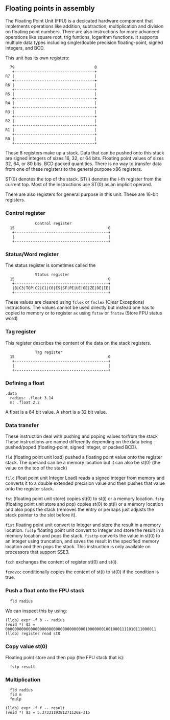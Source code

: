 ## Floating points in assembly
The Floating Point Unit (FPU) is a decicated hardware component that implements
operations like addition, subtraction, multiplication and division on floating
point numbers. There are also instructions for more advanced operations like
square root, trig funtions, logarithm functions.
It supports multiple data types including single/double precision
floating-point, signed integers, and BCD.

This unit has its own registers:
```
  79                                   0
   +-----------------------------------+
R7 |                                   |
   +-----------------------------------+
R6 |                                   |
   +-----------------------------------+
R5 |                                   |
   +-----------------------------------+
R4 |                                   |
   +-----------------------------------+
R3 |                                   |
   +-----------------------------------+
R2 |                                   |
   +-----------------------------------+
R1 |                                   |
   +-----------------------------------+
R0 |                                   |
   +-----------------------------------+
```
These 8 registers make up a stack. Data that can be pushed onto this stack
are signed integers of sizes 16, 32, or 64 bits. Floating point values of sizes
32, 64, or 80 bits. BCD packed quantities.
There is no way to transfer data from one of these registers to the general
purpose x86 registers.

ST(0) denotes the top of the stack. ST(i) denotes the i-th register from the
current top. Most of the instructions use ST(0) as an implicit operand.

There are also registers for general purpose in this unit. These are 16-bit
registers.

### Control register
```
             Control register
  15                                         0
   +-----------------------------------------+
   |                                         |
   +-----------------------------------------+
```

### Status/Word register
The status register is sometimes called the 
```
             Status register
  15                                         0
   +-----------------------------------------+
   |B|C3|TOP|C2|C1|C0|ES|SF|PE|UE|OE|ZE|DE|IE|
   +-----------------------------------------+
```
These values are cleared using `fclex` or `fnclex` (Clear Exceptions)
instructions.
The values cannot be used directly but instead one has to copied to memory
or to register `ax` using `fstsw` or `fnstsw` (Store FPU status word)

### Tag register
This register describes the content of the data on the stack registers.
```
             Tag register
  15                                         0
   +-----------------------------------------+
   |                                         |
   +-----------------------------------------+
```


### Defining a float
```assembly
.data
  radius: .float 3.14
  m: .float 2.2
```
A float is a 64 bit value. A short is a 32 bit value.

### Data transfer
These instruction deal with pushing and poping values to/from the stack
These instructions are named differently depending on the data being
pushed/poped (floating-point, signed integer, or packed BCD).

`fld` (floating point unit load) pushed a floating point value onto the register
stack. The operand can be a memory location but it can also be st(0) (the value
on the top of the stack)

`fild` (float point unit Integer Load) reads a signed integer from memory and
converts it to a double extended precision value and then pushes that value onto
the register stack.

`fst` (floating point unit store) copies st(0) to st(i) or a memory location.
`fstp` (floating point unit store and pop) copies st(0) to st(i) or a memory
location and also pops the stack (removes the entry or perhaps just adjusts
the stack pointer to the slot before it).

`fist` floating point unit convert to Integer and store the result in a memory
location.
`fistp` floating point unit convert to Integer and store the result in a memory
location and pops the stack.
`fisttp` converts the value in st(0) to an integer using truncation, and saves
the result in the specified memory location and then pops the stack. This
instruction is only available on processors that support SSE3.

`fxch` exchanges the content of register st(0) and st(i).

`fcmovcc` conditionally copies the content of st(i) to st(0) if the condition
is true.

### Push a float onto the FPU stack
```assembly
  fld radius
```
We can inspect this by using:
```console
(lldb) expr -f b -- radius
(void *) $2 = 0b0000000000000000000000000000000001000000010010001111010111000011
(lldb) register read st0
```

###  Copy value st(0)
Floating point store and then pop (the FPU stack that is):
```console
  fstp result
```

### Multiplication
```assembly
  fld radius
  fld m
  fmulp

(lldb) expr -f f -- result
(void *) $2 = 5.3733119381271126E-315
```
